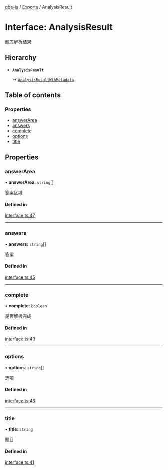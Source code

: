 [qba-js](../README.md) / [Exports](../modules.md) / AnalysisResult

# Interface: AnalysisResult

题库解析结果

## Hierarchy

- **`AnalysisResult`**

  ↳ [`AnalysisResultWthMetadata`](AnalysisResultWthMetadata.md)

## Table of contents

### Properties

- [answerArea](AnalysisResult.md#answerarea)
- [answers](AnalysisResult.md#answers)
- [complete](AnalysisResult.md#complete)
- [options](AnalysisResult.md#options)
- [title](AnalysisResult.md#title)

## Properties

### answerArea

• **answerArea**: `string`[]

答案区域

#### Defined in

[interface.ts:47](https://github.com/enncy/qba-js/blob/13b8dff/src/interface.ts#L47)

___

### answers

• **answers**: `string`[]

答案

#### Defined in

[interface.ts:45](https://github.com/enncy/qba-js/blob/13b8dff/src/interface.ts#L45)

___

### complete

• **complete**: `boolean`

是否解析完成

#### Defined in

[interface.ts:49](https://github.com/enncy/qba-js/blob/13b8dff/src/interface.ts#L49)

___

### options

• **options**: `string`[]

选项

#### Defined in

[interface.ts:43](https://github.com/enncy/qba-js/blob/13b8dff/src/interface.ts#L43)

___

### title

• **title**: `string`

题目

#### Defined in

[interface.ts:41](https://github.com/enncy/qba-js/blob/13b8dff/src/interface.ts#L41)
